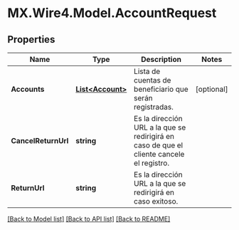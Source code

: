 # MX.Wire4.Model.AccountRequest
## Properties

Name | Type | Description | Notes
------------ | ------------- | ------------- | -------------
**Accounts** | [**List&lt;Account&gt;**](Account.md) | Lista de cuentas de beneficiario que serán registradas. | [optional] 
**CancelReturnUrl** | **string** | Es la dirección URL a la que se redirigirá en caso de que el cliente cancele el registro. | 
**ReturnUrl** | **string** | Es la dirección URL a la que se redirigirá en caso exitoso. | 

[[Back to Model list]](../README.md#documentation-for-models) [[Back to API list]](../README.md#documentation-for-api-endpoints) [[Back to README]](../README.md)

